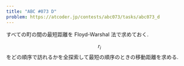 ```yaml
---
title: "ABC #073 D"
problem: https://atcoder.jp/contests/abc073/tasks/abc073_d
---
```

すべての町の間の最短距離を Floyd-Warshal 法で求めておく.

$$ r_i $$ をどの順序で訪れるかを全探索して最短の順序のときの移動距離を求める.
